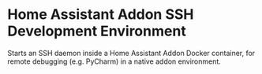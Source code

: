 # Home Assistant Addon SSH Development Environment

Starts an SSH daemon inside a Home Assistant Addon Docker container, for remote debugging (e.g. PyCharm) in a native
addon environment.